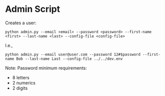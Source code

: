 # Admin Script

Creates a user:

```
python admin.py --email <email> --password <password> --first-name <first> --last-name <last> --config-file <config-file>
```

I.e.,

```
python admin.py --email user@user.com --password 12#$password --first-name Bob --last-name Last --config-file ../../dev.env
```

Note:  Password minimum requirements:
- 8 letters
- 2 numerics
- 2 digits

